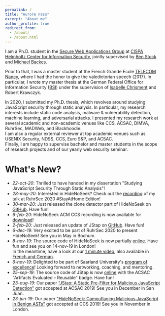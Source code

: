 ```yaml
---
permalink: /
title: "Aurore Fass"
excerpt: "About me"
author_profile: true
redirect_from: 
  - /about/
  - /about.html
---
```


I am a Ph.D. student in the [Secure Web Applications Group](https://swag.cispa.saarland) at [CISPA Helmholtz Center for Information Security](https://cispa.saarland), jointly supervised by [Ben Stock](https://swag.cispa.saarland/people/benstock.html) and [Michael Backes](https://cispa.de/en/people/backes).

Prior to that, I was a master student at the French Grande Ecole [TELECOM Nancy](https://telecomnancy.univ-lorraine.fr/en), where I had the honor to give the valedictorian speech (2017). In particular, I wrote my master thesis at the German Federal Office for Information Security ([BSI](https://www.bsi.bund.de/EN/)) under the supervision of [Isabelle Chrisment](https://members.loria.fr/IChrisment/) and Robert Krawczyk.


In 2020, I submitted my Ph.D. thesis, which revolves around studying JavaScript security through static analysis. In particular, my research interests include static code analysis, malware & vulnerability detection, machine learning, and adversarial attacks. I presented my research work at several academic and non-academic venues like CCS, ACSAC, DIMVA, RuhrSec, MADWeb, and Blackhoodie.  
I am also a regular external reviewer at top academic venues such as USENIX Security, NDSS, CCS, Euro S&P, and ACSAC.  
Finally, I am happy to supervise bachelor and master students in the scope of research projects and of our yearly web security seminar.


What's New?
======
- _22-oct-20_: Thrilled to have handed in my dissertation "Studying JavaScript Security Through Static Analysis"!
- _28-may-20_: Interested in HideNoSeek? Check out the [recording](https://www.youtube.com/watch?v=hhyXRRdjbls) of my talk at RuhrSec 2020 #StayAtHome Edition!
- _30-mar-20_: Just released the clone detector part of HideNoSeek on [GitHub](https://github.com/Aurore54F/HideNoSeek). Have fun!
- _6-feb-20_: HideNoSeek ACM CCS recording is now available for [download](https://dl.acm.org/action/downloadSupplement?doi=10.1145%2F3319535.3345656&file=p1899-fass.webm&download=true)!
- _2-feb-20_: Just released an update of JStap on [GitHub](https://github.com/Aurore54F/JStap). Have fun!
- _6-dec-19_:  Very excited to be part of RuhrSec 2020 to present HideNoSeek! See you in May in Bochum.
- _8-nov-19_: The source code of HideNoSeek is now partially  [online](https://github.com/Aurore54F/HideNoSeek). Have fun and see you on 14-nov-19 in London!  
In the meantime, have a look at our [1 minute video](https://twitter.com/CISPA/status/1192702039605858304), also available in [French and German](https://www.instagram.com/p/B4kX7FdIrsp/).
- _6-nov-19_: Delighted to be part of Saarland University's [program of excellence](http://exzellenz.uni-saarland.de/)! Looking forward to networking, coaching, and mentoring.
- _25-sep-19_: The source code of JStap is now [online](https://github.com/Aurore54F/JStap) with the ACSAC "Artifacts Evaluated – Reusable" badge. Have fun!
- _23-aug-19_: Our paper ["JStap: A Static Pre-Filter for Malicious JavaScript Detection"](https://swag.cispa.saarland/papers/fass2019jstap.pdf) got accepted at ACSAC 2019! See you in December in San Juan.
- _23-jun-19_: Our paper ["HideNoSeek: Camouflaging Malicious JavaScript in Benign ASTs"](https://swag.cispa.saarland/papers/fass2019hidenoseek.pdf) got accepted at CCS 2019! See you in November in London.

